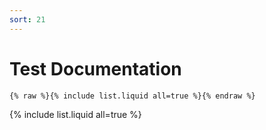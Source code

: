 ```yaml
---
sort: 21
---
```


# Test Documentation

```
{% raw %}{% include list.liquid all=true %}{% endraw %}
```

{% include list.liquid all=true %}

